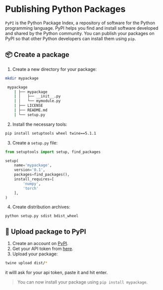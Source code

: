 # Publishing Python Packages

`PyPI` is the Python Package Index, a repository of software for the Python programming language. PyPI helps you find and install software developed and shared by the Python community. You can publish your packages on PyPI so that other Python developers can install them using `pip`.

## 📦 Create a package

1. Create a new directory for your package:

```bash
mkdir mypackage
```

```bash
 mypackage
    | ├── mypackage
    | │   ├── __init__.py
    | │   └── mymodule.py
    | ├── LICENSE
    | ├── README.md
    | └── setup.py
```

2. Install the necessary tools:

```bash
pip install setuptools wheel twine==5.1.1
```

3. Create a `setup.py` file:

```python
from setuptools import setup, find_packages

setup(
    name='mypackage',
    version='0.1',
    packages=find_packages(),
    install_requires=[
        'numpy',
        'torch'
    ],
)
```

4. Create distribution archives:

```bash
python setup.py sdist bdist_wheel
```

## 🚀 Upload package to PyPI

1. Create an account on [PyPI](https://pypi.org/account/register/).
2. Get your API token from [here](https://pypi.org/manage/account/).
3. Upload your package:

```bash
twine upload dist/*
```

it willl ask for your api token, paste it and hit enter.

> You can now install your package using `pip install mypackage`.